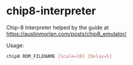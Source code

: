 # chip8-interpreter

Chip-8 Interpreter helped by the guide at https://austinmorlan.com/posts/chip8_emulator/

Usage: 
```bash
chip8 ROM_FILENAME [Scale=10] [Delay=5]
```
